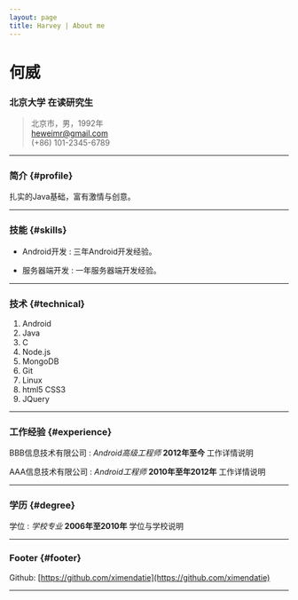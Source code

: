 ```yaml
---
layout: page
title: Harvey | About me
---
```

# 何威
### 北京大学 在读研究生

> 北京市，男，1992年  
> [heweimr@gmail.com](heweimr@gmail.com)  
> (+86) 101-2345-6789

------

### 简介 {#profile}

扎实的Java基础，富有激情与创意。

------

### 技能 {#skills}

* Android开发
  : 三年Android开发经验。

* 服务器端开发
  : 一年服务器端开发经验。

-------

### 技术 {#technical}

1. Android
1. Java
1. C
1. Node.js
1. MongoDB
1. Git
1. Linux
1. html5 CSS3
1. JQuery

------

### 工作经验 {#experience}

BBB信息技术有限公司
: *Android高级工程师*
  __2012年至今__
  工作详情说明

AAA信息技术有限公司
: *Android工程师*
  __2010年至年2012年__
  工作详情说明

------

### 学历 {#degree}

学位
: *学校专业*
  __2006年至2010年__
  学位与学校说明
  
------

### Footer {#footer}

Github: [https://github.com/ximendatie](https://github.com/ximendatie)  

------

